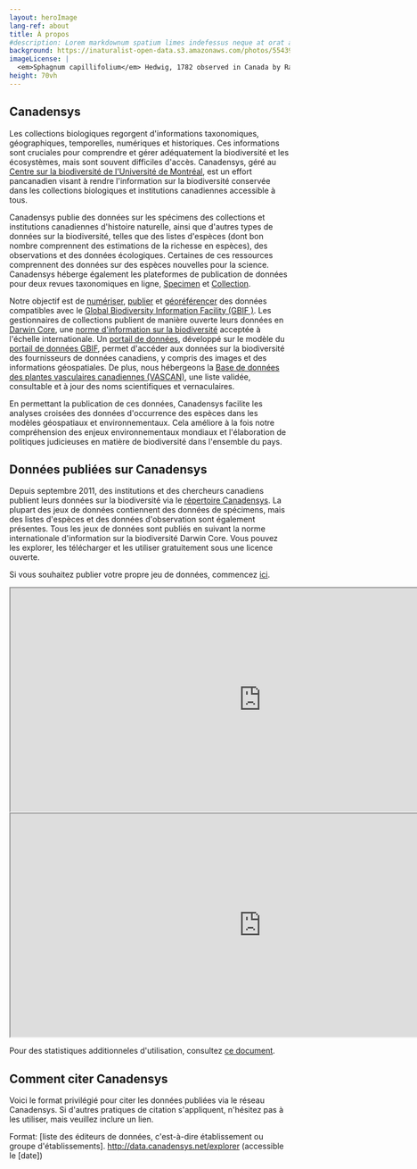 ```yaml
---
layout: heroImage
lang-ref: about
title: À propos
#description: Lorem markdownum spatium limes indefessus neque at orat aestuat
background: https://inaturalist-open-data.s3.amazonaws.com/photos/55439691/original.jpeg
imageLicense: |
  <em>Sphagnum capillifolium</em> Hedwig, 1782 observed in Canada by Randal via [iNaturalist](https://www.gbif.org/occurrence/2633987488)
height: 70vh
---
```


## Canadensys

Les collections biologiques regorgent d'informations taxonomiques, géographiques, temporelles, numériques et historiques. Ces informations sont cruciales pour comprendre et gérer adéquatement la biodiversité et les écosystèmes, mais sont souvent difficiles d'accès. Canadensys, géré au [Centre sur la biodiversité de l'Université de Montréal](https://irbv.umontreal.ca/institute/infrastructure/biodiversity-centre/?lang=fr), est un effort pancanadien visant à rendre l'information sur la biodiversité conservée dans les collections biologiques et institutions canadiennes accessible à tous.

Canadensys publie des données sur les spécimens des collections et institutions canadiennes d'histoire naturelle, ainsi que d'autres types de données sur la biodiversité, telles que des listes d'espèces (dont bon nombre comprennent des estimations de la richesse en espèces), des observations et des données écologiques. Certaines de ces ressources comprennent des données sur des espèces nouvelles pour la science. Canadensys héberge également les plateformes de publication de données pour deux revues taxonomiques en ligne, [Specimen](https://specimenpub.org/) et [Collection](https://specimenpub.org/).

Notre objectif est de [numériser](/fr/resources/documents/#Numérisation), [publier](/fr/publier/introduction) et [géoréférencer](/fr/resources/documents/#Géoréférencement) des données compatibles avec le [Global Biodiversity Information Facility (GBIF )](https://www.gbif.org/). Les gestionnaires de collections publient de manière ouverte leurs données en [Darwin Core](/fr/resources/documents/#Darwin-core), une [norme d'information sur la biodiversité](https://www.tdwg.org/) acceptée à l'échelle internationale. Un [portail de données](/fr/occurrence/search), développé sur le modèle du [portail de données GBIF](https://www.gbif.org/occurrence/search), permet d'accéder aux données sur la biodiversité des fournisseurs de données canadiens, y compris des images et des informations géospatiales. De plus, nous hébergeons la [Base de données des plantes vasculaires canadiennes (VASCAN)](/fr/vascan/name-search), une liste validée, consultable et à jour des noms scientifiques et vernaculaires.

En permettant la publication de ces données, Canadensys facilite les analyses croisées des données d'occurrence des espèces dans les modèles géospatiaux et environnementaux. Cela améliore à la fois notre compréhension des enjeux environnementaux mondiaux et l'élaboration de politiques judicieuses en matière de biodiversité dans l'ensemble du pays.

## Données publiées sur Canadensys
	
Depuis septembre 2011, des institutions et des chercheurs canadiens publient leurs données sur la biodiversité via le [répertoire Canadensys](https://data.canadensys.net/ipt/?request_locale=fr). La plupart des jeux de données contiennent des données de spécimens, mais des listes d'espèces et des données d'observation sont également présentes. Tous les jeux de données sont publiés en suivant la norme internationale d'information sur la biodiversité Darwin Core. Vous pouvez les explorer, les télécharger et les utiliser gratuitement sous une licence ouverte.

Si vous souhaitez publier votre propre jeu de données, commencez [ici](/fr/publish/7-step-guide/).

<div>
	<iframe src="https://docs.google.com/spreadsheets/d/e/2PACX-1vTug5R0clRcqhQsKhMKOFDlPbiuU1T1IhzBlHz1WFtLHX3cYyZ2cmjl-sp6SVwk7MBSRyP5KNHvNaLS/pubchart?oid=13&amp;format=image" width="900" height="400"></iframe>
</div>

<div>
	<iframe src="https://docs.google.com/spreadsheets/d/e/2PACX-1vTug5R0clRcqhQsKhMKOFDlPbiuU1T1IhzBlHz1WFtLHX3cYyZ2cmjl-sp6SVwk7MBSRyP5KNHvNaLS/pubchart?oid=12&amp;format=image" width="900" height="400"></iframe>
</div>

Pour des statistiques additionneles d'utilisation, consultez [ce document](https://docs.google.com/spreadsheets/d/12AjfIiwXogeDwkZuwUhWOTOmebV-2xiWNUATJkUHSjw/edit#gid=2).

## Comment citer Canadensys

Voici le format privilégié pour citer les données publiées via le réseau Canadensys. Si d'autres pratiques de citation s'appliquent, n'hésitez pas à les utiliser, mais veuillez inclure un lien.

Format: \[liste des éditeurs de données, c'est-à-dire établissement ou groupe d'établissements\]. http://data.canadensys.net/explorer (accessible le \[date\])
